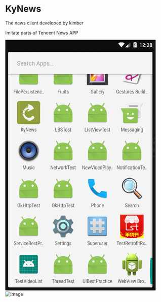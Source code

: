 # KyNews
The news client developed by kimber

Imitate parts of Tencent News APP

![image](https://github.com/ky4910/KyNews/blob/master/Gif/GIF_News.gif)
![image](https://github.com/ky4910/KyNews/blob/master/Gif/GIF_Video.gif)
